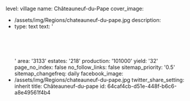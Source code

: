 level: village
name: Châteauneuf-du-Pape
cover_image:
  - /assets/img/Regions/chateauneuf-du-pape.jpg
description:
  -
    type: text
    text: '<p><br></p><p><br></p>'
area: '3133'
estates: '218'
production: '101000'
yield: '32'
page_no_index: false
no_follow_links: false
sitemap_priority: '0.5'
sitemap_changefreq: daily
facebook_image:
  - /assets/img/Regions/chateauneuf-du-pape.jpg
twitter_share_setting: inherit
title: Châteauneuf-du-pape
id: 64caf4cb-d51e-448f-b6c6-a8e49561f4b4
